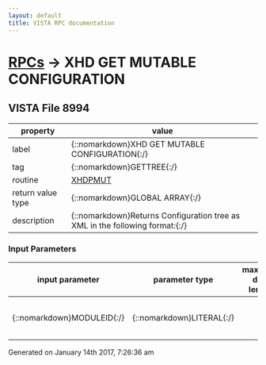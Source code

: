 ```yaml
---
layout: default
title: VISTA RPC documentation
---
```




# [RPCs](TableOfContent.md) &#8594; XHD GET MUTABLE CONFIGURATION 


 ## VISTA File 8994
 property | value 
--- | --- 
 label | {::nomarkdown}XHD GET MUTABLE CONFIGURATION{:/}
 tag | {::nomarkdown}GETTREE{:/}
 routine | [XHDPMUT](http://code.osehra.org/dox/Routine_XHDPMUT_source.html)
 return value type | {::nomarkdown}GLOBAL ARRAY{:/}
 description | {::nomarkdown}Returns Configuration tree as XML in the following format:{:/}

### Input Parameters

| input parameter | parameter type | maximum data length | required | description | 
| --- | --- | --- | --- | --- | 
| {::nomarkdown}MODULEID{:/} | {::nomarkdown}LITERAL{:/} |  | {::nomarkdown}true{:/} | {::nomarkdown}This is the module id for the module in question.{:/} | 




 Generated on January 14th 2017, 7:26:36 am